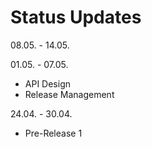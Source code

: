 # Status Updates

08.05. - 14.05.

01.05. - 07.05.

* API Design
* Release Management

24.04. - 30.04.

* Pre-Release 1

